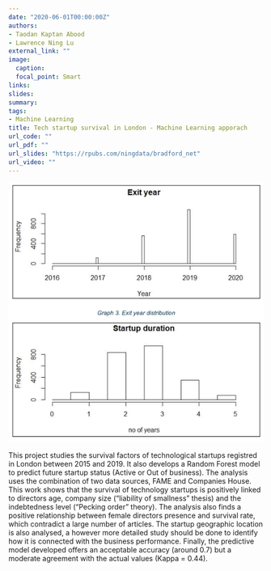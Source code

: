 ```yaml
---
date: "2020-06-01T00:00:00Z"
authors: 
- Taodan Kaptan Abood
- Lawrence Ning Lu
external_link: ""
image:
  caption: 
  focal_point: Smart
links: 
slides:
summary:
tags:
- Machine Learning
title: Tech startup survival in London - Machine Learning apporach
url_code: ""
url_pdf: ""
url_slides: "https://rpubs.com/ningdata/bradford_net"
url_video: ""
---
```


![](plot1.png)

This project studies the survival factors of technological startups registred in London between 2015 and 2019. It also develops a Random Forest model to predict future startup status (Active or Out of business). The analysis uses the combination of two data sources, FAME and Companies House. This work shows that the survival of technology startups is positively linked to directors age, company size (“liability of smallness” thesis) and the indebtedness level (“Pecking order” theory). The analysis also finds a positive relationship between female directors presence and survival rate, which contradict a large number of articles. The startup geographic location is also analysed, a however more detailed study should be done to identify how it is connected with the business performance. Finally, the predictive model developed offers an acceptable accuracy (around 0.7) but a moderate agreement with the actual values (Kappa = 0.44).